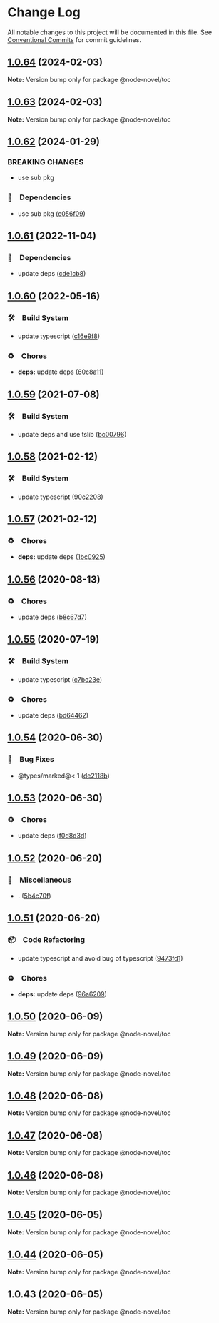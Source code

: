 # Change Log

All notable changes to this project will be documented in this file.
See [Conventional Commits](https://conventionalcommits.org) for commit guidelines.

## [1.0.64](https://github.com/bluelovers/ws-node-novel/compare/@node-novel/toc@1.0.63...@node-novel/toc@1.0.64) (2024-02-03)

**Note:** Version bump only for package @node-novel/toc





## [1.0.63](https://github.com/bluelovers/ws-node-novel/compare/@node-novel/toc@1.0.62...@node-novel/toc@1.0.63) (2024-02-03)

**Note:** Version bump only for package @node-novel/toc





## [1.0.62](https://github.com/bluelovers/ws-node-novel/compare/@node-novel/toc@1.0.61...@node-novel/toc@1.0.62) (2024-01-29)


### BREAKING CHANGES

* use sub pkg



### 📌　Dependencies

* use sub pkg ([c056f09](https://github.com/bluelovers/ws-node-novel/commit/c056f09ac5a6d20f72cf974a126a82113e6637ca))



## [1.0.61](https://github.com/bluelovers/ws-node-novel/compare/@node-novel/toc@1.0.60...@node-novel/toc@1.0.61) (2022-11-04)



### 📌　Dependencies

* update deps ([cde1cb8](https://github.com/bluelovers/ws-node-novel/commit/cde1cb8cc36615d5a71b88cca9121d6219746811))



## [1.0.60](https://github.com/bluelovers/ws-node-novel/compare/@node-novel/toc@1.0.59...@node-novel/toc@1.0.60) (2022-05-16)


### 🛠　Build System

* update typescript ([c16e9f8](https://github.com/bluelovers/ws-node-novel/commit/c16e9f83eb0ba558175485120a2e9334f80bcbd3))


### ♻️　Chores

* **deps:** update deps ([60c8a11](https://github.com/bluelovers/ws-node-novel/commit/60c8a119f095ed04a4c28dcd1774e4e8f0970970))





## [1.0.59](https://github.com/bluelovers/ws-node-novel/compare/@node-novel/toc@1.0.58...@node-novel/toc@1.0.59) (2021-07-08)


### 🛠　Build System

* update deps and use tslib ([bc00796](https://github.com/bluelovers/ws-node-novel/commit/bc007968e0dde703a1b4e79d147bd7122fe3468b))





## [1.0.58](https://github.com/bluelovers/ws-node-novel/compare/@node-novel/toc@1.0.57...@node-novel/toc@1.0.58) (2021-02-12)


### 🛠　Build System

* update typescript ([90c2208](https://github.com/bluelovers/ws-node-novel/commit/90c22085d647eea8c5e8c4a24ca3dd63cbf784af))





## [1.0.57](https://github.com/bluelovers/ws-node-novel/compare/@node-novel/toc@1.0.56...@node-novel/toc@1.0.57) (2021-02-12)


### ♻️　Chores

* **deps:** update deps ([1bc0925](https://github.com/bluelovers/ws-node-novel/commit/1bc09257c16754054103f3aec637dcf18f81f25a))





## [1.0.56](https://github.com/bluelovers/ws-node-novel/compare/@node-novel/toc@1.0.55...@node-novel/toc@1.0.56) (2020-08-13)


### ♻️　Chores

* update deps ([b8c67d7](https://github.com/bluelovers/ws-node-novel/commit/b8c67d7e0447d0afdedef9d1023f254c929efbeb))





## [1.0.55](https://github.com/bluelovers/ws-node-novel/compare/@node-novel/toc@1.0.54...@node-novel/toc@1.0.55) (2020-07-19)


### 🛠　Build System

* update typescript ([c7bc23e](https://github.com/bluelovers/ws-node-novel/commit/c7bc23ed14faf935ec25170eb23010d8f9c685c1))


### ♻️　Chores

* update deps ([bd64462](https://github.com/bluelovers/ws-node-novel/commit/bd644622f4f1f4941293c180272df22ec30d402a))





## [1.0.54](https://github.com/bluelovers/ws-node-novel/compare/@node-novel/toc@1.0.53...@node-novel/toc@1.0.54) (2020-06-30)


### 🐛　Bug Fixes

* @types/marked@< 1 ([de2118b](https://github.com/bluelovers/ws-node-novel/commit/de2118bde74358c4338e7d9ca7258df7d3ce24bb))





## [1.0.53](https://github.com/bluelovers/ws-node-novel/compare/@node-novel/toc@1.0.52...@node-novel/toc@1.0.53) (2020-06-30)


### ♻️　Chores

* update deps ([f0d8d3d](https://github.com/bluelovers/ws-node-novel/commit/f0d8d3d96cef067e3f1c2bc8c5e4110110d5c25b))





## [1.0.52](https://github.com/bluelovers/ws-node-novel/compare/@node-novel/toc@1.0.51...@node-novel/toc@1.0.52) (2020-06-20)


### 🔖　Miscellaneous

* . ([5b4c70f](https://github.com/bluelovers/ws-node-novel/commit/5b4c70fc018e2f2622187143859a9783c5370849))





## [1.0.51](https://github.com/bluelovers/ws-node-novel/compare/@node-novel/toc@1.0.50...@node-novel/toc@1.0.51) (2020-06-20)


### 📦　Code Refactoring

* update typescript and avoid bug of typescript ([9473fd1](https://github.com/bluelovers/ws-node-novel/commit/9473fd159a3e0774e7646ab2dc60d73a4667f09b))


### ♻️　Chores

* **deps:** update deps ([96a6209](https://github.com/bluelovers/ws-node-novel/commit/96a62099f0774dae433a16b9e20f2c4ddd518749))





## [1.0.50](https://github.com/bluelovers/ws-node-novel/compare/@node-novel/toc@1.0.49...@node-novel/toc@1.0.50) (2020-06-09)

**Note:** Version bump only for package @node-novel/toc





## [1.0.49](https://github.com/bluelovers/ws-node-novel/compare/@node-novel/toc@1.0.48...@node-novel/toc@1.0.49) (2020-06-09)

**Note:** Version bump only for package @node-novel/toc





## [1.0.48](https://github.com/bluelovers/ws-node-novel/compare/@node-novel/toc@1.0.47...@node-novel/toc@1.0.48) (2020-06-08)

**Note:** Version bump only for package @node-novel/toc





## [1.0.47](https://github.com/bluelovers/ws-node-novel/compare/@node-novel/toc@1.0.46...@node-novel/toc@1.0.47) (2020-06-08)

**Note:** Version bump only for package @node-novel/toc





## [1.0.46](https://github.com/bluelovers/ws-node-novel/compare/@node-novel/toc@1.0.45...@node-novel/toc@1.0.46) (2020-06-08)

**Note:** Version bump only for package @node-novel/toc





## [1.0.45](https://github.com/bluelovers/ws-node-novel/compare/@node-novel/toc@1.0.44...@node-novel/toc@1.0.45) (2020-06-05)

**Note:** Version bump only for package @node-novel/toc





## [1.0.44](https://github.com/bluelovers/ws-node-novel/compare/@node-novel/toc@1.0.43...@node-novel/toc@1.0.44) (2020-06-05)

**Note:** Version bump only for package @node-novel/toc





## 1.0.43 (2020-06-05)

**Note:** Version bump only for package @node-novel/toc
